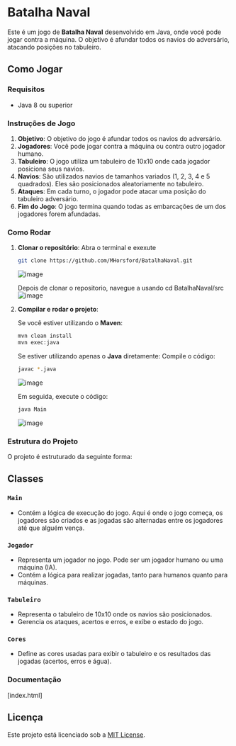 # Batalha Naval

Este é um jogo de **Batalha Naval** desenvolvido em Java, onde você pode jogar contra a máquina. O objetivo é afundar todos os navios do adversário, atacando posições no tabuleiro.

## Como Jogar

### Requisitos
- Java 8 ou superior

### Instruções de Jogo

1. **Objetivo**: O objetivo do jogo é afundar todos os navios do adversário.
2. **Jogadores**: Você pode jogar contra a máquina ou contra outro jogador humano.
3. **Tabuleiro**: O jogo utiliza um tabuleiro de 10x10 onde cada jogador posiciona seus navios.
4. **Navios**: São utilizados navios de tamanhos variados (1, 2, 3, 4 e 5 quadrados). Eles são posicionados aleatoriamente no tabuleiro.
5. **Ataques**: Em cada turno, o jogador pode atacar uma posição do tabuleiro adversário.
6. **Fim do Jogo**: O jogo termina quando todas as embarcações de um dos jogadores forem afundadas.

### Como Rodar

1. **Clonar o repositório**:
   Abra o terminal e exexute
    ```bash
    git clone https://github.com/MHorsford/BatalhaNaval.git
    ```
    ![image](https://github.com/user-attachments/assets/5528ea91-c273-46cd-9e6b-e4f66cc8900c)

    Depois de clonar o repositorio, navegue a usando cd BatalhaNaval/src
   ![image](https://github.com/user-attachments/assets/40b7dfec-b2da-43e0-82d8-2dc9cd0156c1)

3. **Compilar e rodar o projeto**:

    Se você estiver utilizando o **Maven**:
    ```bash
    mvn clean install
    mvn exec:java
    ```

    Se estiver utilizando apenas o **Java** diretamente:
    Compile o código:
    ```bash
    javac *.java
    ```
    ![image](https://github.com/user-attachments/assets/ff21b491-f115-41a8-9fc7-162f205be239)

    Em seguida, execute o código:
    ```bash
    java Main
    ```
    ![image](https://github.com/user-attachments/assets/8b3a7226-be2d-45de-96ce-cae4f4be93dc)


### Estrutura do Projeto

O projeto é estruturado da seguinte forma:

## Classes

### `Main`
- Contém a lógica de execução do jogo. Aqui é onde o jogo começa, os jogadores são criados e as jogadas são alternadas entre os jogadores até que alguém vença.

### `Jogador`
- Representa um jogador no jogo. Pode ser um jogador humano ou uma máquina (IA).
- Contém a lógica para realizar jogadas, tanto para humanos quanto para máquinas.

### `Tabuleiro`
- Representa o tabuleiro de 10x10 onde os navios são posicionados.
- Gerencia os ataques, acertos e erros, e exibe o estado do jogo.

### `Cores`
- Define as cores usadas para exibir o tabuleiro e os resultados das jogadas (acertos, erros e água).
### Documentação
[index.html]
## Licença

Este projeto está licenciado sob a [MIT License](LICENSE).


